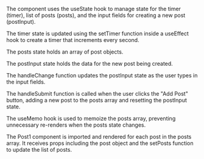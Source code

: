 The component uses the useState hook to manage state for the timer (timer), list of posts (posts), and the input fields for creating a new post (postInput).

The timer state is updated using the setTimer function inside a useEffect hook to create a timer that increments every second.

The posts state holds an array of post objects.

The postInput state holds the data for the new post being created.

The handleChange function updates the postInput state as the user types in the input fields.

The handleSubmit function is called when the user clicks the "Add Post" button, adding a new post to the posts array and resetting the postInput state.

The useMemo hook is used to memoize the posts array, preventing unnecessary re-renders when the posts state changes.

The Post1 component is imported and rendered for each post in the posts array. It receives props including the post object and the setPosts function to update the list of posts.
